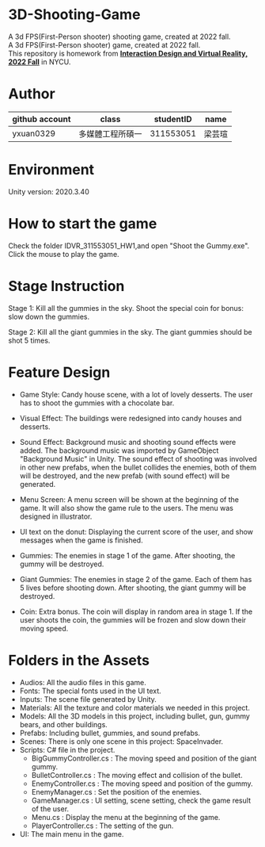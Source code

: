 # 3D-Shooting-Game
A 3d FPS(First-Person shooter) shooting game, created at 2022 fall. <br>
A 3d FPS(First-Person shooter) game, created at 2022 fall. <br>
This repository is homework from [**Interaction Design and Virtual Reality, 2022 Fall**](https://timetable.nycu.edu.tw/?r=main/crsoutline&Acy=111&Sem=1&CrsNo=535520&lang=zh-tw) in NYCU. 
# Author
| github account |   class   | studentID |   name   |
|----------------|-----------|-----------|----------|
|  yxuan0329     | 多媒體工程所碩一 | 311553051 | 梁芸瑄   |

# Environment
Unity version: 2020.3.40



# How to start the game

  Check the folder IDVR_311553051_HW1,and  open "Shoot the Gummy.exe".
  Click the mouse to play the game. 

# Stage Instruction
  Stage 1: Kill all the gummies in the sky. 
           Shoot the special coin for bonus: slow down the gummies.

  Stage 2: Kill all the giant gummies in the sky. 
           The giant gummies should be shot 5 times.

# Feature Design
  - Game Style: Candy house scene, with a lot of lovely desserts.
    The user has to shoot the gummies with a chocolate bar.

  - Visual Effect: The buildings were redesigned into candy houses and desserts.

  - Sound Effect: Background music and shooting sound effects were added.
    The background music was imported by GameObject "Background Music" in Unity.
    The sound effect of shooting was involved in other new prefabs, when the bullet collides the enemies,
    both of them will be destroyed, and the new prefab (with sound effect) will be generated.

  - Menu Screen: A menu screen will be shown at the beginning of the game.
    It will also show the game rule to the users. The menu was designed in illustrator.

  - UI text on the donut: Displaying the current score of the user,
    and show messages when the game is finished. 

  - Gummies: The enemies in stage 1 of the game. After shooting, the gummy will be destroyed.

  - Giant Gummies: The enemies in stage 2 of the game. Each of them has 5 lives before shooting down.
    After shooting, the giant gummy will be destroyed.
  
  - Coin: Extra bonus. The coin will display in random area in stage 1.
    If the user shoots the coin, the gummies will be frozen and slow down their moving speed.


# Folders in the Assets
  - Audios: All the audio files in this game.
  - Fonts: The special fonts used in the UI text.
  - Inputs: The scene file generated by Unity.
  - Materials: All the texture and color materials we needed in this project.
  - Models: All the 3D models in this project, including bullet, gun, gummy bears, and other buildings.
  - Prefabs: Including bullet, gummies, and sound prefabs.
  - Scenes: There is only one scene in this project: SpaceInvader.
  - Scripts: C# file in the project.
    - BigGummyController.cs : The moving speed and position of the giant gummy.
    - BulletController.cs : The moving effect and collision of the bullet.
    - EnemyController.cs : The moving speed and position of the gummy.
    - EnemyManager.cs : Set the position of the enemies.
    - GameManager.cs : UI setting, scene setting, check the game result of the user.
    - Menu.cs : Display the menu at the beginning of the game.
    - PlayerController.cs : The setting of the gun.
  - UI: The main menu in the game.
